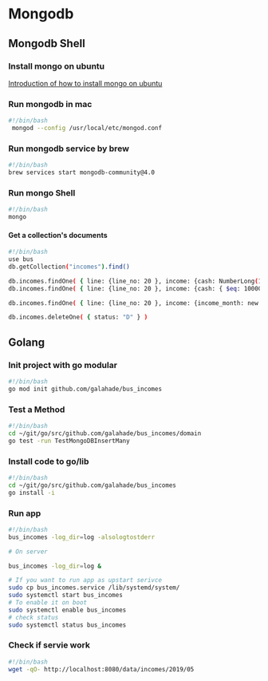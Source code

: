 # Mongodb

## Mongodb Shell

### Install mongo on ubuntu

[Introduction of how to install mongo on ubuntu](https://docs.mongodb.com/manual/tutorial/install-mongodb-on-ubuntu/)

### Run mongodb in mac

```bash
#!/bin/bash
 mongod --config /usr/local/etc/mongod.conf
```

### Run mongodb service by brew

```bash
#!/bin/bash
brew services start mongodb-community@4.0
```

### Run mongo Shell

```bash
#!/bin/bash
mongo
```

#### Get a collection's documents

```bash
#!/bin/bash
use bus
db.getCollection("incomes").find()

db.incomes.findOne( { line: {line_no: 20 }, income: {cash: NumberLong(100000)}} )
db.incomes.findOne( { line: {line_no: 20 }, income: {cash: { $eq: 100000}}} )

db.incomes.findOne( { line: {line_no: 20 }, income: {income_month: new ISODate("2000-01-01T00:00:00Z")}} )

db.incomes.deleteOne( { status: "D" } )
```

## Golang

### Init project with go modular

```bash
#!/bin/bash
go mod init github.com/galahade/bus_incomes
```

### Test a Method

```bash
#!/bin/bash
cd ~/git/go/src/github.com/galahade/bus_incomes/domain
go test -run TestMongoDBInsertMany
```

### Install code to go/lib

```bash
#!/bin/bash
cd ~/git/go/src/github.com/galahade/bus_incomes
go install -i
```

### Run app

```bash
#!/bin/bash
bus_incomes -log_dir=log -alsologtostderr

# On server

bus_incomes -log_dir=log &

# If you want to run app as upstart serivce
sudo cp bus_incomes.service /lib/systemd/system/
sudo systemctl start bus_incomes
# To enable it on boot
sudo systemctl enable bus_incomes
# check status
sudo systemctl status bus_incomes
```

### Check if servie work

```bash
#!/bin/bash
wget -qO- http://localhost:8080/data/incomes/2019/05
```
